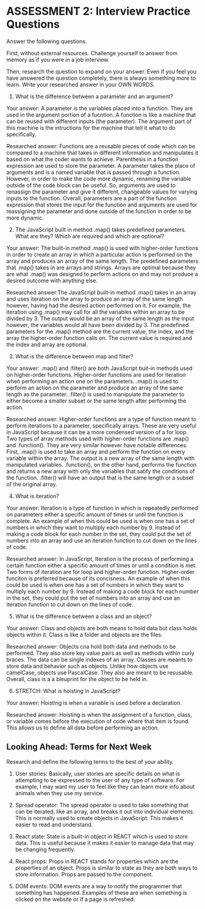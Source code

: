 # ASSESSMENT 2: Interview Practice Questions

Answer the following questions.

First, without external resources. Challenge yourself to answer from memory as if you were in a job interview.

Then, research the question to expand on your answer. Even if you feel you have answered the question completely, there is always something more to learn. Write your researched answer in your OWN WORDS.

1. What is the difference between a parameter and an argument?

Your answer: A parameter is the variables placed into a function. They are used in the argument portion of a fucntion. A function is like a machine that can be reused with different inputs (the parameter). The argument part of this machine is the intructions for the machine that tell it what to do specifically. 

Researched answer: Functions are a reusable pieces of code which can be compared to a machine that takes in different information and manipulates it based on what the coder wants to achieve. Parenthesis in a function expression are used to store the parameter. A parameter takes the place of arguments and is a named variable that is passed through a function. However, in order to make the code more dynamic, renaming the variable outside of the code block can be useful. So, arguments are used to renassign the parameter and give it different, changeable values for varying inputs to the function. Overall, parameters are a part of the function expression that stores the input for the function and arguments are used for reassigning the parameter and done outside of the function in order to be more dynamic. 

2. The JavaScript built in method .map() takes predefined parameters. What are they? Which are required and which are optional?

Your answer: The built-in method .map() is used with higher-order functions in order to create an array in which a particular action is performed on the array and produces an array of the same length. The predefined parameters that .map() takes in are arrays and strings. Arrays are optimal because they are what .map() was designed to perform actions on and may not produce a desired outcome with anything else. 

Researched answer:The JavaScript built-in method .map() takes in an array and uses iteration on the array to produce an array of the same length however, having had the desired action performed on it. For example, the iteration using .map() may call for all the variables within an array to be divided by 3. The output would be an array of the same length as the input however, the variables would all have been divided by 3. The predefined parameters for the .map() method are the current value, the index, and the array the higher-order function calls on. The current value is required and the index and array are optional.  

3. What is the difference between map and filter?

Your answer: .map() and .filter() are both JavaScript buit-in methods used on higher-order functions. Higher-order functions are used for iteration when performing an action one on the parameters. .map() is used to perform an action on the parameter and produce an array of the same length as the parameter. .filter() is used to manipulate the parameter to either become a smaller subset or the same length after performing the action. 

Researched answer: Higher-order functions are a type of function meant to perform iterations to a parameter, specifically arrays. These are very useful in JavaScript because it can be a more condensed version of a for loop. Two types of array methods used with higher-order functions are .map() and .function(). They are very similar however have notable differences. First, .map() is used to take an array and perform the function on every variable within the array. The output is a new array of the same length with manipulated variables. .function(), on the other hand, performs the function and returns a new array with only the variables that satify the conditions of the function. .filter() will have an output that is the same length or a subset of the original array. 

4. What is iteration?

Your answer: Iteration is a type of function in which is repeatedly performed on parameters either a specific amount of times or until the function is complete. An example of when this could be used is when one has a set of numbers in which they want to multiply each number by 9. Instead of making a code block for each number in the set, they could put the set of numbers into an array and use an iteration function to cut down on the lines of code. 

Researched answer: In JavaScript, Iteration is the process of performing a certain function either a specific amount of times or until a condition is met. Two forms of iteration are for loop and higher-order function. Higher-order funciton is preferred because of its concisness. An example of when this could be used is when one has a set of numbers in which they want to multiply each number by 9. Instead of making a code block for each number in the set, they could put the set of numbers into an array and use an iteration function to cut down on the lines of code. 

5. What is the difference between a class and an object?

Your answer: Class and objects are both means to hold data but class holds objects within it. Class is like a folder and objects are the files. 

Researched answer: Objects cna hold both data and methods to be performed. They also store key value pairs as well as methods within curly braces. The data can be single indexes of an array. Classes are meants to store data and behavior such as objects.  Unlike how objects use camelCase, objects use PascalCase. They also are meant to be resusable. Overall, class is a a bleuprint for the object to be held in. 

6. STRETCH: What is hoisting in JavaScript?

Your answer: Hoisting is when a variable is used before a declaration.

Researched answer: Hoisting is when the assignment of a function, class, or variable comes before the execution of code where that item is found. This allows us to define all data before performing an action. 

## Looking Ahead: Terms for Next Week

Research and define the following terms to the best of your ability.

1. User stories: Basically, user stories are specific details on what is attempting to be expressed to the user of any type of software. For example, I may want my user to feel like they can learn more info about animals when they use my service.

2. Spread operator: The spread operator is used to take something that can be iterated, like an array, and breaks it out into individual elements. This is normally used to create objects in JavaScript. This makes it easier to read and understand. 

3. React state: State is a built-in object in REACT which is used to store data. This is useful because it makes it easier to manage data that may be changing frequently. 

4. React props: Props in REACT stands for properties which are the properties of an object. Props is similar to state as they are both ways to store information. Props are  passed to the component. 

5. DOM events: DOM events are a way to notify the programmer that something has happened. Examples of these are when something is clicked on the website or if a page is refreshed.
